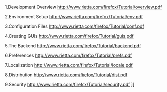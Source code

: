 

1.Development Overview
http://www.rietta.com/firefox/Tutorial/overview.pdf

2.Environment Setup
http://www.rietta.com/firefox/Tutorial/env.pdf

3.Configuration Files
http://www.rietta.com/firefox/Tutorial/conf.pdf

4.Creating GUIs
http://www.rietta.com/firefox/Tutorial/guis.pdf

5.The Backend
http://www.rietta.com/firefox/Tutorial/backend.pdf

6.Preferences
http://www.rietta.com/firefox/Tutorial/prefs.pdf

7.Localization
http://www.rietta.com/firefox/Tutorial/locale.pdf

8.Distribution
http://www.rietta.com/firefox/Tutorial/dist.pdf

9.Security
http://www.rietta.com/firefox/Tutorial/security.pdf
]]